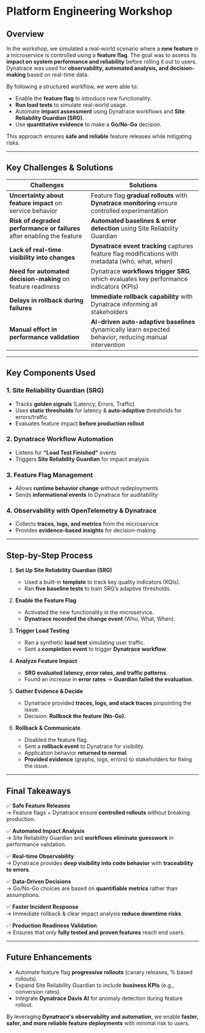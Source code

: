 # **Platform Engineering Workshop**

## **Overview**
In the workshop, we simulated a real-world scenario where a **new feature** in a microservice is controlled using a **feature flag**. The goal was to assess its **impact on system performance and reliability** before rolling it out to users. Dynatrace was used for **observability, automated analysis, and decision-making** based on real-time data.

By following a structured workflow, we were able to:
- Enable the **feature flag** to introduce new functionality.
- **Run load tests** to simulate real-world usage.
- Automate **impact assessment** using Dynatrace workflows and **Site Reliability Guardian (SRG)**.
- Use **quantitative evidence** to make a **Go/No-Go** decision.

This approach ensures **safe and reliable** feature releases while mitigating risks.

---

## **Key Challenges & Solutions**

| **Challenges** | **Solutions** |
|--------------|-------------|
| **Uncertainty about feature impact** on service behavior | Feature flag **gradual rollouts** with **Dynatrace monitoring** ensure controlled experimentation |
| **Risk of degraded performance or failures** after enabling the feature | **Automated baselines & error detection** using Site Reliability Guardian |
| **Lack of real-time visibility into changes** | **Dynatrace event tracking** captures feature flag modifications with metadata (who, what, when) |
| **Need for automated decision-making** on feature readiness | Dynatrace **workflows trigger SRG**, which evaluates key performance indicators (KPIs) |
| **Delays in rollback during failures** | **Immediate rollback capability** with Dynatrace informing all stakeholders |
| **Manual effort in performance validation** | **AI-driven auto-adaptive baselines** dynamically learn expected behavior, reducing manual intervention |

---

## **Key Components Used**
### **1. Site Reliability Guardian (SRG)**
- Tracks **golden signals** (Latency, Errors, Traffic)
- Uses **static thresholds** for latency & **auto-adaptive** thresholds for errors/traffic
- Evaluates feature impact **before production rollout**
  
### **2. Dynatrace Workflow Automation**
- Listens for **"Load Test Finished"** events
- Triggers **Site Reliability Guardian** for impact analysis

### **3. Feature Flag Management**
- Allows **runtime behavior change** without redeployments
- Sends **informational events** to Dynatrace for auditability

### **4. Observability with OpenTelemetry & Dynatrace**
- Collects **traces, logs, and metrics** from the microservice
- Provides **evidence-based insights** for decision-making

---

## **Step-by-Step Process**
1. **Set Up Site Reliability Guardian (SRG)**
   - Used a built-in **template** to track key quality indicators (KQIs).
   - Ran **five baseline tests** to train SRG’s adaptive thresholds.

2. **Enable the Feature Flag**
   - Activated the new functionality in the microservice.
   - **Dynatrace recorded the change event** (Who, What, When).

3. **Trigger Load Testing**
   - Ran a synthetic **load test** simulating user traffic.
   - Sent a **completion event** to trigger **Dynatrace workflow**.

4. **Analyze Feature Impact**
   - **SRG evaluated latency, error rates, and traffic patterns**.
   - Found an increase in **error rates** → **Guardian failed the evaluation**.

5. **Gather Evidence & Decide**
   - Dynatrace provided **traces, logs, and stack traces** pinpointing the issue.
   - Decision: **Rollback the feature (No-Go)**.

6. **Rollback & Communicate**
   - Disabled the feature flag.
   - Sent a **rollback event** to Dynatrace for visibility.
   - Application behavior **returned to normal**.
   - **Provided evidence** (graphs, logs, errors) to stakeholders for fixing the issue.

---

## **Final Takeaways**
✅ **Safe Feature Releases**  
   → Feature flags + Dynatrace ensure **controlled rollouts** without breaking production.

✅ **Automated Impact Analysis**  
   → Site Reliability Guardian and **workflows eliminate guesswork** in performance validation.

✅ **Real-time Observability**  
   → Dynatrace provides **deep visibility into code behavior** with **traceability to errors**.

✅ **Data-Driven Decisions**  
   → Go/No-Go choices are based on **quantifiable metrics** rather than assumptions.

✅ **Faster Incident Response**  
   → Immediate rollback & clear impact analysis **reduce downtime risks**.

✅ **Production Readiness Validation**  
   → Ensures that only **fully tested and proven features** reach end users.

---

## **Future Enhancements**
- Automate feature flag **progressive rollouts** (canary releases, % based rollouts).
- Expand Site Reliability Guardian to include **business KPIs** (e.g., conversion rates).
- Integrate **Dynatrace Davis AI** for anomaly detection during feature rollout.

By leveraging **Dynatrace's observability and automation**, we enable **faster, safer, and more reliable feature deployments** with minimal risk to users.
